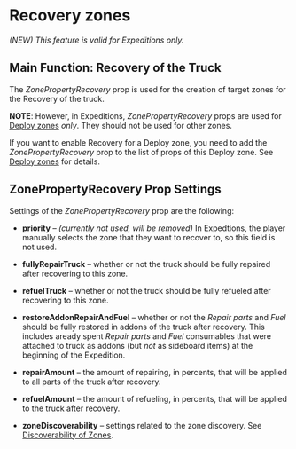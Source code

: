 # Recovery zones

*(NEW) This feature is valid for Expeditions only.*

## Main Function: Recovery of the Truck
The *ZonePropertyRecovery* prop is used for the creation of target zones for the Recovery of the truck.

**NOTE**: However, in Expeditions, *ZonePropertyRecovery* props are used for [Deploy zones](./deploy_zones.md) *only*. They should not be used for other zones.

If you want to enable Recovery for a Deploy zone, you need to add the *ZonePropertyRecovery* prop to the list of props of this Deploy zone. See [Deploy zones](./deploy_zones.md) for details.


## ZonePropertyRecovery Prop Settings
Settings of the *ZonePropertyRecovery* prop are the following:

-   **priority** – *(currently not used, will be removed)* In Expedtions, the player manually selects the zone that they want to recover to, so this field is not used.

-   **fullyRepairTruck** – whether or not the truck should be fully repaired after recovering to this zone. 

-   **refuelTruck** – whether or not the truck should be fully refueled after recovering to this zone.  

-   **restoreAddonRepairAndFuel** – whether or not the *Repair parts* and *Fuel* should be fully restored in addons of the truck after recovery. This includes aready spent *Repair parts* and *Fuel* consumables that were attached to truck as addons (but *not* as sideboard items) at the beginning of the Expedition.

-   **repairAmount** – the amount of repairing, in percents, that will be applied to all parts of the truck after recovery.

-   **refuelAmount** – the amount of refueling, in percents, that will be applied to the truck after recovery.

-   **zoneDiscoverability** – settings related to the zone discovery. See [Discoverability of Zones](./discoverability_of_zones.md). 
